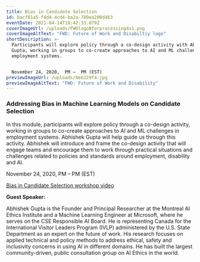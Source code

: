 ```yaml
---
title: Bias in Candidate Selection
id: bacf81a5-f4d4-4cd4-ba2a-789ea200d463
eventDate: 2021-04-14T18:42:33.879Z
coverImageUrl: /uploads/FWDlogoBforprocessing4x1.png
coverImageAltText: "FWD: Future of Work and Disabiltiy logo"
shortDescription: >-
  Participants will explore policy through a co-design activity with Abhishek
  Gupta, working in groups to co-create approaches to AI and ML challenges in
  employment systems.


  November 24, 2020,  PM –  PM (EST)
previewImageUrl: /uploads/8eb229f4.jpg
previewImageAltText: "FWD: Future of Work and Disability"
---
```

### Addressing Bias in Machine Learning Models on Candidate Selection

In this module, participants will explore policy through a co-design activity, working in groups to co-create approaches to AI and ML challenges in employment systems. Abhishek Gupta will help guide us through this activity. Abhishek will introduce and frame the co-design activity that will engage teams and encourage them to work through practical situations and challenges related to policies and standards around employment, disability and AI. 

November 24, 2020,  PM –  PM (EST)

[Bias in Candidate Selection workshop video](https://youtu.be/0TJiM6xziWQ)

**Guest Speaker:**

Abhishek Gupta is the Founder and Principal Researcher at the Montreal AI Ethics Institute and a Machine Learning Engineer at Microsoft, where he serves on the CSE Responsible AI Board. He is representing Canada for the International Visitor Leaders Program (IVLP) administered by the U.S. State Department as an expert on the future of work. His research focuses on applied technical and policy methods to address ethical, safety and inclusivity concerns in using AI in different domains. He has built the largest community-driven, public consultation group on AI Ethics in the world.